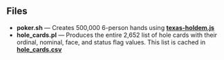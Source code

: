 ## Files
- **poker.sh** — Creates 500,000 6-person hands using **[texas-holdem.js](https://github.com/wrightben/texas-holdem)**
- **hole_cards.pl** — Produces the entire 2,652 list of hole cards with their ordinal, nominal, face, and status flag values. This list is cached in **[hole_cards.csv](https://github.com/wrightben/math/blob/master/Poker/Auto/Facts/hole_cards.csv)**